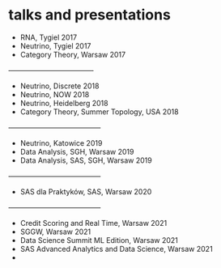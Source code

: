 # talks and presentations


- RNA, Tygiel 2017
- Neutrino, Tygiel 2017
- Category Theory, Warsaw 2017

————————————
- Neutrino, Discrete 2018
- Neutrino, NOW 2018
- Neutrino, Heidelberg 2018
- Category Theory, Summer Topology, USA 2018

—————————————
- Neutrino, Katowice 2019
- Data Analysis, SGH, Warsaw 2019
- Data Analysis, SAS, SGH, Warsaw 2019

—————————————
- SAS dla Praktyków, SAS, Warsaw 2020

—————————————
- Credit Scoring and Real Time, Warsaw 2021
- SGGW, Warsaw 2021
- Data Science Summit ML Edition, Warsaw 2021
- SAS Advanced Analytics and Data Science, Warsaw 2021
- 

